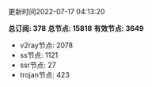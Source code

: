 更新时间2022-07-17 04:13:20

**总订阅: 378**
**总节点: 15818**
**有效节点: 3649**
- v2ray节点: 2078
- ss节点: 1121
- ssr节点: 27
- trojan节点: 423
